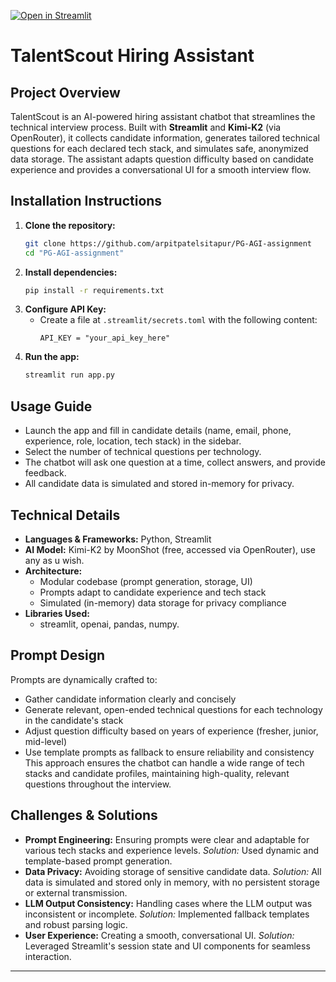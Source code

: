 [![Open in Streamlit](https://static.streamlit.io/badges/streamlit_badge_black_white.svg)](https://talentscout7.streamlit.app/)

# TalentScout Hiring Assistant

## Project Overview
TalentScout is an AI-powered hiring assistant chatbot that streamlines the technical interview process. Built with **Streamlit** and **Kimi-K2** (via OpenRouter), it collects candidate information, generates tailored technical questions for each declared tech stack, and simulates safe, anonymized data storage. The assistant adapts question difficulty based on candidate experience and provides a conversational UI for a smooth interview flow.

## Installation Instructions
1. **Clone the repository:**
	```bash
	git clone https://github.com/arpitpatelsitapur/PG-AGI-assignment
	cd "PG-AGI-assignment"
	```
2. **Install dependencies:**
	```bash
	pip install -r requirements.txt
	```
3. **Configure API Key:**
	- Create a file at `.streamlit/secrets.toml` with the following content:
	  ```
	  API_KEY = "your_api_key_here"
	  ```
4. **Run the app:**
	```bash
	streamlit run app.py
	```

## Usage Guide
- Launch the app and fill in candidate details (name, email, phone, experience, role, location, tech stack) in the sidebar.
- Select the number of technical questions per technology.
- The chatbot will ask one question at a time, collect answers, and provide feedback.
- All candidate data is simulated and stored in-memory for privacy.

## Technical Details
- **Languages & Frameworks:** Python, Streamlit
- **AI Model:** Kimi-K2 by MoonShot (free, accessed via OpenRouter), use any as u wish.
- **Architecture:**
  - Modular codebase (prompt generation, storage, UI)
  - Prompts adapt to candidate experience and tech stack
  - Simulated (in-memory) data storage for privacy compliance
- **Libraries Used:**
  - streamlit, openai, pandas, numpy.

## Prompt Design
Prompts are dynamically crafted to:
- Gather candidate information clearly and concisely
- Generate relevant, open-ended technical questions for each technology in the candidate's stack
- Adjust question difficulty based on years of experience (fresher, junior, mid-level)
- Use template prompts as fallback to ensure reliability and consistency
This approach ensures the chatbot can handle a wide range of tech stacks and candidate profiles, maintaining high-quality, relevant questions throughout the interview.

## Challenges & Solutions
- **Prompt Engineering:** Ensuring prompts were clear and adaptable for various tech stacks and experience levels. *Solution:* Used dynamic and template-based prompt generation.
- **Data Privacy:** Avoiding storage of sensitive candidate data. *Solution:* All data is simulated and stored only in memory, with no persistent storage or external transmission.
- **LLM Output Consistency:** Handling cases where the LLM output was inconsistent or incomplete. *Solution:* Implemented fallback templates and robust parsing logic.
- **User Experience:** Creating a smooth, conversational UI. *Solution:* Leveraged Streamlit's session state and UI components for seamless interaction.

---
